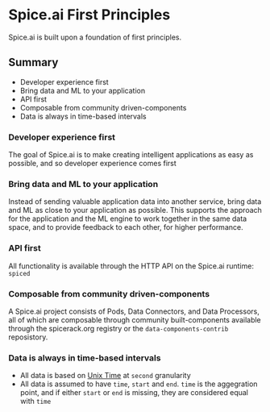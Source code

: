 # Spice.ai First Principles

Spice.ai is built upon a foundation of first principles.

## Summary

- Developer experience first
- Bring data and ML to your application
- API first
- Composable from community driven-components
- Data is always in time-based intervals

### Developer experience first

The goal of Spice.ai is to make creating intelligent applications as easy as possible, and so developer experience comes first

### Bring data and ML to your application

Instead of sending valuable application data into another service, bring data and ML as close to your application as possible. This supports the approach for the application and the ML engine to work together in the same data space, and to provide feedback to each other, for higher performance.

### API first

All functionality is available through the HTTP API on the Spice.ai runtime: `spiced`

### Composable from community driven-components

A Spice.ai project consists of Pods, Data Connectors, and Data Processors, all of which are composable through community built-components available through the spicerack.org registry or the `data-components-contrib` reposistory.

### Data is always in time-based intervals

- All data is based on [Unix Time](https://en.wikipedia.org/wiki/Unix_time) at `second` granularity
- All data is assumed to have `time`, `start` and `end`. `time` is the aggegration point, and if either `start` or `end` is missing, they are considered equal with `time`
